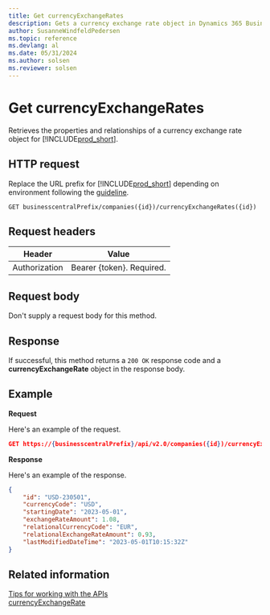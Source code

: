 ```yaml
---
title: Get currencyExchangeRates
description: Gets a currency exchange rate object in Dynamics 365 Business Central.
author: SusanneWindfeldPedersen
ms.topic: reference
ms.devlang: al
ms.date: 05/31/2024
ms.author: solsen
ms.reviewer: solsen
---
```


# Get currencyExchangeRates

Retrieves the properties and relationships of a currency exchange rate object for [!INCLUDE[prod_short](../../../includes/prod_short.md)].

## HTTP request

Replace the URL prefix for [!INCLUDE[prod_short](../../../includes/prod_short.md)] depending on environment following the [guideline](../../v2.0/endpoints-apis-for-dynamics.md).

```
GET businesscentralPrefix/companies({id})/currencyExchangeRates({id})
```
## Request headers

|Header|Value|
|------|-----|
|Authorization  |Bearer {token}. Required. |

## Request body

Don't supply a request body for this method.

## Response

If successful, this method returns a ```200 OK``` response code and a **currencyExchangeRate** object in the response body.

## Example

**Request**

Here's an example of the request.

```json
GET https://{businesscentralPrefix}/api/v2.0/companies({id})/currencyExchangeRates({id})
```
**Response**

Here's an example of the response.

```json
{
    "id": "USD-230501",
    "currencyCode": "USD",
    "startingDate": "2023-05-01",
    "exchangeRateAmount": 1.08,
    "relationalCurrencyCode": "EUR",
    "relationalExchangeRateAmount": 0.93,
    "lastModifiedDateTime": "2023-05-01T10:15:32Z"
}
```

## Related information

[Tips for working with the APIs](/dynamics365/business-central/dev-itpro/developer/devenv-connect-apps-tips)  
[currencyExchangeRate](../resources/dynamics_currencyExchangeRate.md)
